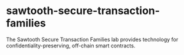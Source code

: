 # sawtooth-secure-transaction-families
The Sawtooth Secure Transaction Families lab provides technology for confidentiality-preserving, off-chain smart contracts.
